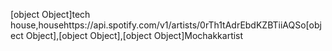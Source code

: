 [object Object]tech house,househttps://api.spotify.com/v1/artists/0rTh1tAdrEbdKZBTiiAQSo[object Object],[object Object],[object Object]Mochakkartist
